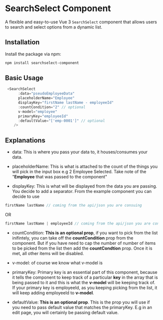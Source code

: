 # SearchSelect Component

A flexible and easy-to-use Vue 3 `SearchSelect` component that allows users to search and select options from a dynamic list.

## Installation

Install the package via npm:

```bash
npm install searchselect-component
```

## Basic Usage

```js
 <SearchSelect
      :data="pseudoEmployeeData"
      placeholderName="Employee"
      displayKey="firstName lastName - employeeId"
      :countCondition="2" // optional
      v-model="employee"
      primaryKey="employeeId"
      :defaultValue="['emp-0001']" // optional
    />
```

## Explanations

- data: This is where you pass your data to, it houses/consumes your data.

- placeholderName: This is what is attached to the count of the things you will pick in the input box e.g 2 Employee Selected. Take note of the "**Employee** that was passed to the component"

- displayKey: This is what will be displayed from the data you are passing. You decide to add a separator. From the example component you can decide to use

```js
firstName lastName // coming from the api/json you are consuing
```

OR

```js
firstName lastName | employeeId // coming from the api/json you are consuing
```

- countCondition: **This is an optional prop**, if you want to pick from the list inifintely, you can take off the **countCondition** prop from the component. But if you have need to cap the number of number of items to be picked from the list then add the **countCondtion** prop. Once it is met, all other items will be disabled.

- v-model: of course we know what v-model is

- primaryKey: Primary key is an essential part of this component, because it tells the component to keep track of a particular **key** in the array that is being passed to it and this is what the **v-model** will be keeping track of. If your primary key is employeeId, as you keeping picking from the list, it will keep adding employeeId to **v-model**.

- defaultValue: **This is an optional prop**. This is the prop you will use if you need to pass default value that matches the primaryKey. E.g in an edit page, you will certainly be passing default value.
